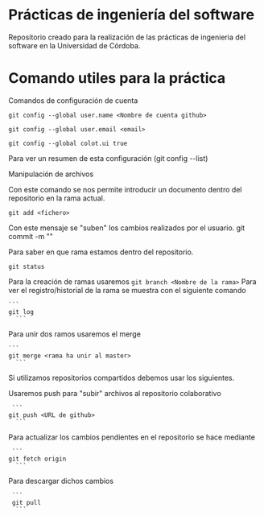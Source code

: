 # Prácticas de ingeniería del software
Repositorio creado para la realización de las prácticas de ingenieria del software en la Universidad de Córdoba.


# Comando utiles para la práctica

Comandos de configuración de cuenta

    git config --global user.name <Nombre de cuenta github>

    git config --global user.email <email>  

    git config --global colot.ui true


Para ver un resumen de esta configuración (git config --list)

Manipulación de archivos

Con este comando se nos permite introducir un documento dentro del repositorio en la rama actual.

    git add <fichero>  

Con este mensaje se "suben" los cambios realizados por el usuario.
git commit -m "<Mensaje a introducir>"
  
Para saber en que rama estamos dentro del repositorio.
  ```
  git status
  ```
Para la creación de ramas usaremos
     ```
    git branch <Nombre de la rama>
    ```
Para ver el registro/historial de la rama se muestra con el siguiente comando

    ```
    git log
      ```
Para unir dos ramos usaremos el merge

    ```
    git merge <rama ha unir al master>
      ```
Si utilizamos repositorios compartidos debemos usar los siguientes.


Usaremos push para "subir" archivos al repositorio colaborativo

     ```
    git push <URL de github>
      ```
Para actualizar los cambios pendientes en el repositorio se hace mediante

     ```
    git fetch origin
      ```
Para descargar dichos cambios

     ```
     git pull
      ``` 

 



